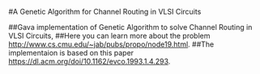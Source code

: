 #A Genetic Algorithm for Channel Routing in VLSI Circuits

##Gava implementation of Genetic Algorithm to solve Channel Routing in VLSI Circuits,
##Here you can learn more about the problem http://www.cs.cmu.edu/~jab/pubs/propo/node19.html.
##The implementaion is based on this paper https://dl.acm.org/doi/10.1162/evco.1993.1.4.293.